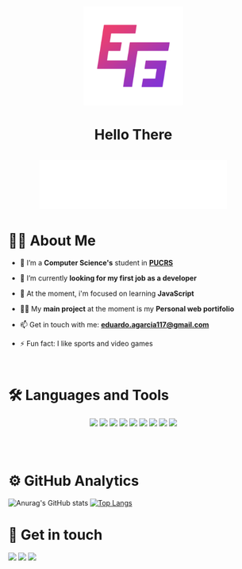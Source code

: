 <p align="center">
    <img src="ICONE COLORIDO.png" width="200px" class="logo">
</p>

<h1 align="center">Hello There 
<br><br>

<img src="animation.svg" width="75%" height="100px" alt="Click to see the source">

<!--About section-->

<h1>🙋‍♂️ About Me</h1>
    
- 📒 I’m a **Computer Science's** student in <a href="https://www.pucrs.br/">**PUCRS**</a>

- 🔭 I’m currently **looking for my first job as a developer**
- 🌱 At the moment, i'm focused on learning **JavaScript**
- 👨‍💻 My **main project** at the moment is my **Personal web portifolio** 
- 📫 Get in touch with me: <a href="mailto:eduardo.agarcia117@gmail.com">**eduardo.agarcia117@gmail.com**</a>
- ⚡ Fun fact: I like sports and video games
    

<br>
<h1>🛠️ Languages and Tools</h1>
<div align="center">
<img width="50px" src="https://cdn.jsdelivr.net/gh/devicons/devicon/icons/cplusplus/cplusplus-original.svg" />
<img width="40px" src="https://cdn.jsdelivr.net/gh/devicons/devicon/icons/javascript/javascript-original.svg" />
<img width="40px" src="https://cdn.jsdelivr.net/gh/devicons/devicon/icons/html5/html5-original.svg" />
<img width="40px" src="https://cdn.jsdelivr.net/gh/devicons/devicon/icons/css3/css3-original.svg" />
<img width="40px"src="https://cdn.jsdelivr.net/gh/devicons/devicon/icons/sass/sass-original.svg" />
<img width="40px" src="https://cdn.jsdelivr.net/gh/devicons/devicon/icons/java/java-original.svg" />
<img width="40px" src="https://cdn.jsdelivr.net/gh/devicons/devicon/icons/php/php-plain.svg" />
<img width="40px" src="https://cdn.jsdelivr.net/gh/devicons/devicon/icons/mysql/mysql-original-wordmark.svg" />
<img width="40px"src="https://cdn.jsdelivr.net/gh/devicons/devicon/icons/git/git-original.svg" />
</div>
<br>
<br>
<br>
<h1>⚙️ GitHub Analytics</h1>

![Anurag's GitHub stats](https://github-readme-stats.vercel.app/api?username=eduardogarcia935&show_icons=true&hide=stars,prs&title_color=8B35CC&icon_color=E83E73&border_color=1b1b1b&bg_color=1b1b1b&text_color=eee)
[![Top Langs](https://github-readme-stats.vercel.app/api/top-langs/?username=eduardogarcia935&show_icons=true&title_color=8B35CC&icon_color=E83E73&border_color=1b1b1b&bg_color=1b1b1b&text_color=eee)](https://github.com/anuraghazra/github-readme-stats)
          
<h1>📧 Get in touch</h1>

<div> 
  <a href="https://instagram.com/dudu_garcia115" target="_blank"><img src="https://img.shields.io/badge/-Instagram-%23E4405F?style=for-the-badge&logo=instagram&logoColor=white" target="_blank"></a>
  <a href = "mailto:eduardo.agarcia117@gmail.com"><img src="https://img.shields.io/badge/-Gmail-%23333?style=for-the-badge&logo=gmail&logoColor=white" target="_blank"></a>
  <a href="https://www.linkedin.com/in/eduardogarcia115" target="_blank"><img src="https://img.shields.io/badge/-LinkedIn-%230077B5?style=for-the-badge&logo=linkedin&logoColor=white" target="_blank"></a> 
  
</div>
